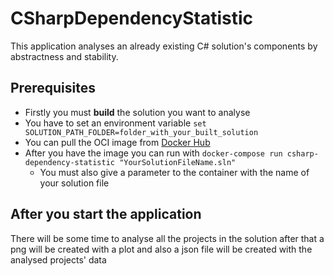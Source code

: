 # CSharpDependencyStatistic

This application analyses an already existing C# solution's components by abstractness and stability.

## Prerequisites

* Firstly you must **build** the solution you want to analyse
* You have to set an environment variable ``` set SOLUTION_PATH_FOLDER=folder_with_your_built_solution ```
* You can pull the OCI image from [Docker Hub](https://hub.docker.com/repository/docker/csuzdibence/csharp-dependency-statistic/general)
* After you have the image you can run with ``` docker-compose run csharp-dependency-statistic "YourSolutionFileName.sln" ```
  - You must also give a parameter to the container with the name of your solution file

## After you start the application

There will be some time to analyse all the projects in the solution after that a png will be created with a plot and also a json file will be created with the analysed projects' data
